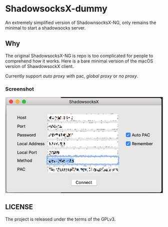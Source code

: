 # ShadowsocksX-dummy
An extremely simplified version of ShadownsocksX-NG, only remains the minimal to start a shadowsocks server.

## Why

The original ShadowsocksX-NG is repo is too complicated for people to comprehend how it works. Here is a bare minimal version of the macOS version
of ShawdowsockX client.

Currently support *auto proxy* with pac, *global proxy* or *no proxy*.

### Screenshot

![Screenshot](img/mini-ng.png)

## LICENSE

The project is released under the terms of the GPLv3.
